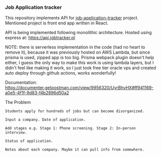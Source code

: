 ### Job Application tracker

This repository implements API for [job-application-tracker](https://github.com/energywraith/job-application-tracker) project.
Mentioned project is front end app written in React.

API is being implemented following monolithic architecture.
Hosted using express at: https://api.jobtracker.pl

NOTE: there is serverless implementation in the code (had no heart to remove it), because it was previously hosted on AWS Lambda, but since prisma is used, zipped app is too big.
Prisma webpack plugin doesn't help either, I guess the only way to make this work is using lambda layers, but I didn't feel like making it work,
so I just took free tier oracle vps and created auto deploy through github actions, works wonderfully!

Documentation:
https://documenter.getpostman.com/view/9956320/UyrBhvHX#ff941169-a0e5-4f1f-9d83-f4b2896d50a2

The Problem

    Students apply for hundreds of jobs but can become disorganized.

    Input a company. Date of application.

    Add stages e.g. Stage 1: Phone screening. Stage 2: In-person interview.

    Status of application.

    Notes about each company. Maybe it can pull info from somewhere.
